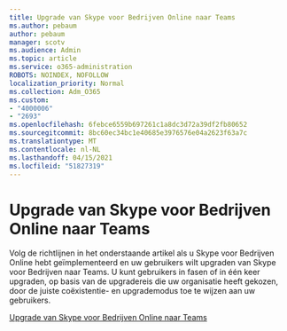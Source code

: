 ```yaml
---
title: Upgrade van Skype voor Bedrijven Online naar Teams
ms.author: pebaum
author: pebaum
manager: scotv
ms.audience: Admin
ms.topic: article
ms.service: o365-administration
ROBOTS: NOINDEX, NOFOLLOW
localization_priority: Normal
ms.collection: Adm_O365
ms.custom:
- "4000006"
- "2693"
ms.openlocfilehash: 6febce6559b697261c1a8dc3d72a39df2fb80652
ms.sourcegitcommit: 8bc60ec34bc1e40685e3976576e04a2623f63a7c
ms.translationtype: MT
ms.contentlocale: nl-NL
ms.lasthandoff: 04/15/2021
ms.locfileid: "51827319"
---
```

# <a name="upgrade-from-skype-for-business-online-to-teams"></a>Upgrade van Skype voor Bedrijven Online naar Teams  

Volg de richtlijnen in het onderstaande artikel als u Skype voor Bedrijven Online hebt geïmplementeerd en uw gebruikers wilt upgraden van Skype voor Bedrijven naar Teams. U kunt gebruikers in fasen of in één keer upgraden, op basis van de upgradereis die uw organisatie heeft gekozen, door de juiste coëxistentie- en upgrademodus toe te wijzen aan uw gebruikers.

[Upgrade van Skype voor Bedrijven Online naar Teams](https://docs.microsoft.com/MicrosoftTeams/upgrade-to-teams-execute-skypeforbusinessonline) 
